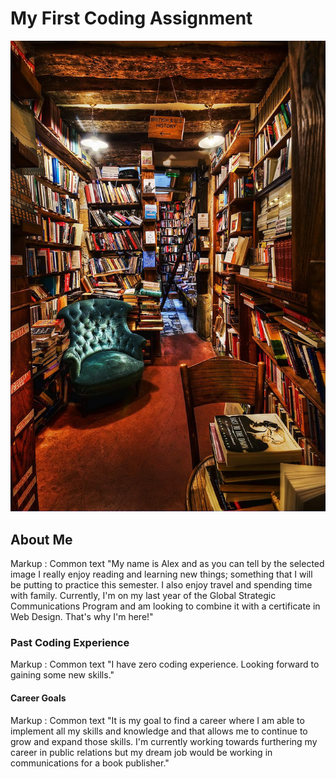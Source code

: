 # My First Coding Assignment
![Dream Library](2b66fa232df28f184e86cf355ead20eb.jpg)
## About Me ##
Markup :  Common text "My name is Alex and as you can tell by the selected image I really enjoy reading and learning new things; something that I will be putting to practice this semester. I also enjoy travel and spending time with family. Currently, I'm on my last year of the Global Strategic Communications Program and am looking to combine it with a certificate in Web Design. That's why I'm here!"
### Past Coding Experience ###
Markup :  Common text "I have zero coding experience. Looking forward to gaining some new skills." 
#### Career Goals ####
Markup :  Common text "It is my goal to find a career where I am able to implement all my skills and knowledge and that allows me to continue to grow and expand those skills. I'm currently working towards furthering my career in public relations but my dream job would be working in communications for a book publisher."
